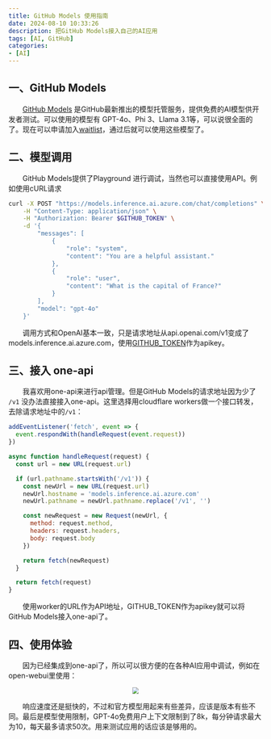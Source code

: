 ```yaml
---
title: GitHub Models 使用指南
date: 2024-08-10 10:33:26
description: 把GitHub Models接入自己的AI应用
tags: [AI, GitHub]
categories: 
- [AI]
---
```


## 一、GitHub Models

&emsp;&emsp;[GitHub Models](https://github.com/marketplace/models) 是GitHub最新推出的模型托管服务，提供免费的AI模型供开发者测试。可以使用的模型有 GPT-4o、Phi 3、Llama 3.1等，可以说很全面的了。现在可以申请加入[waitlist](https://github.com/marketplace/models/waitlist)，通过后就可以使用这些模型了。

## 二、模型调用

&emsp;&emsp;GitHub Models提供了Playground 进行调试，当然也可以直接使用API。例如使用cURL请求

```bash
curl -X POST "https://models.inference.ai.azure.com/chat/completions" \
    -H "Content-Type: application/json" \
    -H "Authorization: Bearer $GITHUB_TOKEN" \
    -d '{
        "messages": [
            {
                "role": "system",
                "content": "You are a helpful assistant."
            },
            {
                "role": "user",
                "content": "What is the capital of France?"
            }
        ],
        "model": "gpt-4o"
    }'
```

&emsp;&emsp;调用方式和OpenAI基本一致，只是请求地址从api.openai.com/v1变成了models.inference.ai.azure.com，使用[GITHUB_TOKEN](https://github.com/settings/tokens)作为apikey。

## 三、接入 one-api

&emsp;&emsp;我喜欢用one-api来进行api管理。但是GitHub Models的请求地址因为少了 `/v1` 没办法直接接入one-api。这里选择用cloudflare workers做一个接口转发，去除请求地址中的`/v1`：

```javascript
addEventListener('fetch', event => {
  event.respondWith(handleRequest(event.request))
})

async function handleRequest(request) {
  const url = new URL(request.url)

  if (url.pathname.startsWith('/v1')) {
    const newUrl = new URL(request.url)
    newUrl.hostname = 'models.inference.ai.azure.com'
    newUrl.pathname = newUrl.pathname.replace('/v1', '') 

    const newRequest = new Request(newUrl, {
      method: request.method,
      headers: request.headers,
      body: request.body
    })

    return fetch(newRequest)
  }

  return fetch(request)
}
```

&emsp;&emsp;使用worker的URL作为API地址，GITHUB_TOKEN作为apikey就可以将GitHub Models接入one-api了。

## 四、使用体验

&emsp;&emsp;因为已经集成到one-api了，所以可以很方便的在各种AI应用中调试，例如在open-webui里使用：

<p align="center">
    <img src="https://image.xsyn.me/file/bc259630485d22c0adc35.png" style="zoom:80%;" />
</p>
&emsp;&emsp;响应速度还是挺快的，不过和官方模型用起来有些差异，应该是版本有些不同。最后是模型使用限制，GPT-4o免费用户上下文限制到了8k，每分钟请求最大为10，每天最多请求50次。用来测试应用的话应该是够用的。
